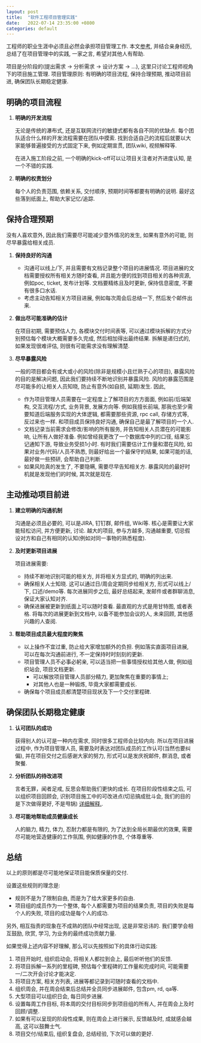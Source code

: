 ```yaml
---
layout: post
title:  "软件工程项目管理实践"
date:   2022-07-14 23:35:00 +0800
categories: default
---
```


工程师的职业生涯中必须且必然会承担项目管理工作. 本文[参考](https://blog.pragmaticengineer.com/how-to-lead-a-project-in-software-development/), 并结合亲身经历, 总结了在项目管理中的实践, 一家之言, 希望对其他人有帮助.

项目是分阶段的(提出需求 -> 分析需求 -> 设计方案 -> ...), 这里只讨论工程师视角下的项目施工管理.
项目管理原则: 有明确的项目流程, 保持合理预期, 推动项目前进, 确保团队长期稳定健康.

## 明确的项目流程

1. **明确的开发流程**

   无论是传统的瀑布式, 还是互联网流行的敏捷式都有各自不同的优缺点. 每个团队适合什么样的开发流程需要在团队中摸索. 找到合适自己的流程后就要以大家能够普遍接受的方式固定下来, 例如定期宣贯, 团队wiki, 视频解释等. 

   在进入施工阶段之前, 一个明确的kick-off可以让项目关注者对齐进度认知, 是一个不错的实践.
2. **明确的权责划分**

   每个人的负责范围, 依赖关系, 交付顺序, 预期时间等都要有明确的说明. 最好这些落到纸面上, 帮助大家记忆/追踪.

## 保持合理预期
   没有人喜欢意外, 因此我们需要尽可能减少意外情况的发生, 如果有意外的可能, 则尽早暴露给相关成员.

1. **保持良好的沟通**

   * 沟通可以线上/下, 并且需要有文档记录整个项目的进展情况. 项目进展的文档需要授权所有相关方随时查看, 并且能方便的找到项目相关的各种资源, 例如poc, ticket, 发布计划等. 文档要精练且及时更新, 保持信息密度, 不要有很多口水话.
   * 考虑主动告知相关方项目进展, 例如每次周会后总结一下, 然后发个邮件出来.
2. **做出尽可能准确的估计**

    在项目初期, 需要预估人力, 各模块交付时间表等, 可以通过模块拆解的方式分别预估每个模块大概需要多久完成, 然后相加得出最终结果. 拆解是递归式的, 如果发现很难评估, 则很有可能需求没有理解清楚.
3. **尽早暴露风险**

   一般的项目都会有或大或小的风险(除非是规模小且烂熟于心的项目), 暴露风险的目的是解决问题, 因此我们要持续不断地识别并暴露风险. 风险的暴露范围是尽可能多的让相关人员知晓, 防止有意外(如自损, 延期)发生. 因此, 
   * 作为项目管理人员需要在一定程度上了解项目的方方面面, 例如前/后端架构, 交互流程/方式, 业务背景, 发展方向等. 例如我擅长前端, 那我也至少需要知道后端服务实现的大体逻辑, 都需要那些资源, rpc call, 存储方式等, 反过来也一样. 和项目成员保持良好沟通, 确保自己是最了解项目的一个人.
   * 文档记录当前需求会修改/影响的所有服务, 并告知相关人员潜在的可能影响, 让所有人做好准备. 例如曾经我更改了一个数据库中列的口径, 结果忘记通知下游, 导致业务受损1小时. 有时我们需要估计工作量和潜在风险, 如果对业务/代码/人员不熟悉, 则最好给出一个最保守的结果, 如果可能的话, 最好做一些预研, 会帮助自己判断.
   * 如果风险真的发生了, 不要隐瞒, 需要尽早告知相关方. 暴露风险的最好时机就是发现他们的时候, 其次就是现在.

## 主动推动项目前进

1. **建立明确的沟通机制**

    沟通是必须且必要的, 可以是JIRA, 钉钉群, 邮件组, Wiki等. 核心是需要让大家能轻松访问, 并方便更新, 讨论. 越大的项目, 参与方越多, 沟通越重要, 切忌假设对方和自己有相同的认知(例如对同一事物的熟悉程度).
2. **及时更新项目进展**

    项目进展需要: 
   * 持续不断地识别可能的相关方, 并将相关方显式的, 明确的列出来.
   * 确保相关人士知晓. 这可以通过日/周会定期同步给相关方, 形式可以线上/下, 口述/demo等. 每次进展同步之后, 最好总结起来, 发邮件或者群聊消息, 保证大家认知对齐.
   * 确保进展被更新到纸面上可以随时查看. 最直观的方式是用甘特图, 或者表格. 将每次的进展更新到文档中, 以备不能参加会议的人, 未来回顾, 其他感兴趣的人查阅.
3. **帮助项目成员最大程度的聚焦**

   * 以上操作不宜过重, 防止给大家增加额外的负担. 例如落实直面项目进展, 可以在每次沟通前进行, 不一定保持时时刻刻的更新.
   * 项目管理人员不必事必躬亲, 可以适当把一些事情授权给其他人做, 例如组织站会, 项目文档更新. 
     * 可以解放项目管理人员部分精力, 更加聚焦在重要的事情上; 
     * 对其他人也是一种锻炼, 毕竟大家都需要成长.
   * 确保每个项目成员都清楚项目现状及下一个交付里程碑.

## 确保团队长期稳定健康

1. **认可团队的成功**

   获得别人的认可是一种内在需求, 同时很多工程师会比较内向. 所以在项目进展过程中, 作为项目管理人员, 需要及时表达对团队成员的工作认可(当然也要纠偏), 并在项目交付之后感谢大家的努力, 形式可以是发庆祝邮件, 群消息, 或者聚餐.
2. **分析团队的待改进项**

   言者无罪，闻者足戒, 反思会帮助我们更快的成长. 在项目阶段性结束之后, 可以组织项目回顾会, 识别项目施工中的可改进点(切忌搞成批斗会, 我们的目的是下次做得更好, 不是甩锅) [详细解释.](https://www.atlassian.com/team-playbook/plays/retrospective).
3. **尽可能地帮助成员健康成长** 

   人的脑力, 精力, 体力, 忍耐力都是有限的, 为了达到全局长期最优的效果, 需要尽可能地营造健康的工作氛围, 例如健康的作息, 个体尊重等.

## 总结

以上的原则都是尽可能地保证项目能保质保量的交付.

设置这些规则的理念是: 
* 规则不是为了限制自由, 而是为了给大家更多的自由.
* 项目组的成员作为一个整体, 每个人都需要为项目的结果负责, 项目的失败是每个人的失败, 项目的成功是每个人的成功.

另外, 相互指责的现象在不成熟的团队中经常出现, 这是非常忌讳的. 我们要学会相互鼓励, 欣赏, 学习, 为业务的最终成功贡献力量.

如果觉得上述内容不好理解, 那么可以先按照如下的具体行动实践:

1. 项目开始时, 组织启动会, 将相关人都拉到会上, 最后听听他们的反馈.
2. 将项目拆解一系列的里程碑, 预估每个里程碑的工作量和完成时间, 可能需要一/二次开会讨论才能决定.
3. 将项目方案, 相关方列表, 进展等都记录到可随时查看的文档中.
4. 组织周会, 并在周会结束后总结并全员同步进展邮件, 包含pm, rd, qa等.
5. 大型项目可以组织日会, 每日同步进展.
6. 设置每周工作目标, 将本周的交付目标同步到项目组的所有人, 并在周会上及时回顾/调整.
7. 如果有可以呈现的阶段性成果, 则在周会上进行展示, 反馈越及时, 成就感会越高, 这可以鼓舞士气.
8. 项目交付/结束后, 组织复盘会, 总结经验, 下次可以做的更好.